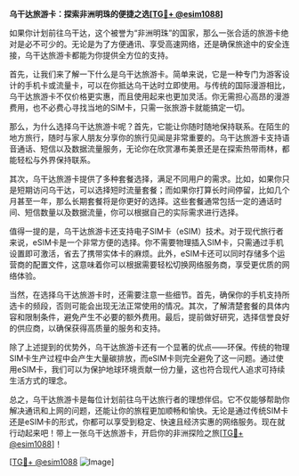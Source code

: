 **乌干达旅游卡：探索非洲明珠的便捷之选[[TG💪+ @esim1088](https://t.me/s/esim1088)]**

如果你计划前往乌干达，这个被誉为“非洲明珠”的国家，那么一张合适的旅游卡绝对是必不可少的。无论是为了方便通讯、享受高速网络，还是确保旅途中的安全连接，乌干达旅游卡都能为你提供全方位的支持。

首先，让我们来了解一下什么是乌干达旅游卡。简单来说，它是一种专门为游客设计的手机卡或流量卡，可以在你抵达乌干达时立即使用。与传统的国际漫游相比，乌干达旅游卡不仅价格更实惠，而且使用起来也更加灵活。你无需担心高昂的漫游费用，也不必费心寻找当地的SIM卡，只需一张旅游卡就能搞定一切。

那么，为什么选择乌干达旅游卡呢？首先，它能让你随时随地保持联系。在陌生的地方旅行，随时与家人朋友分享你的旅行见闻是非常重要的。乌干达旅游卡支持语音通话、短信以及数据流量服务，无论你在欣赏瀑布美景还是在探索热带雨林，都能轻松与外界保持联系。

其次，乌干达旅游卡提供了多种套餐选择，满足不同用户的需求。比如，如果你只是短期访问乌干达，可以选择短时流量套餐；而如果你打算长时间停留，比如几个月甚至一年，那么长期套餐将是你更好的选择。这些套餐通常包括一定的通话时间、短信数量以及数据流量，你可以根据自己的实际需求进行选择。

值得一提的是，乌干达旅游卡还支持电子SIM卡（eSIM）技术。对于现代旅行者来说，eSIM卡是一个非常方便的选择。你不需要物理插入SIM卡，只需通过手机设置即可激活，省去了携带实体卡的麻烦。此外，eSIM卡还可以同时存储多个运营商的配置文件，这意味着你可以根据需要轻松切换网络服务商，享受更优质的网络体验。

当然，在选择乌干达旅游卡时，还需要注意一些细节。首先，确保你的手机支持所选卡的频段，否则可能会出现无法正常使用的情况。其次，了解清楚套餐的具体内容和限制条件，避免产生不必要的额外费用。最后，提前做好研究，选择信誉良好的供应商，以确保获得高质量的服务和支持。

除了上述提到的优势外，乌干达旅游卡还有一个显著的优点——环保。传统的物理SIM卡生产过程中会产生大量碳排放，而eSIM卡则完全避免了这一问题。通过使用eSIM卡，我们可以为保护地球环境贡献一份力量，这也符合现代人追求可持续生活方式的理念。

总之，乌干达旅游卡是每位计划前往乌干达旅行者的理想伴侣。它不仅能够帮助你解决通讯和上网的问题，还能让你的旅程更加顺畅和愉快。无论是通过传统SIM卡还是eSIM卡的形式，你都可以享受到稳定、快速且经济实惠的网络服务。现在就行动起来吧！带上一张乌干达旅游卡，开启你的非洲探险之旅[[TG💪+ @esim1088](https://t.me/s/esim1088)]！

[[TG💪+ @esim1088](https://t.me/s/esim1088) ![Image](https://i.postimg.cc/4NQfJmqS/Snipaste-2025-05-13-00-14-12.png)]